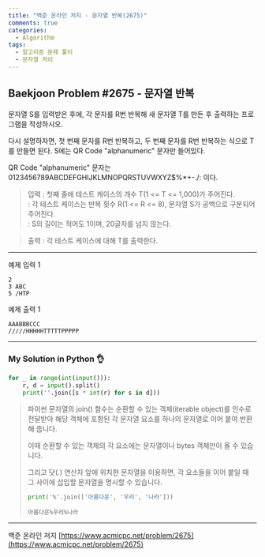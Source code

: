 ```yaml
---
title: "백준 온라인 저지 - 문자열 반복(2675)"
comments: true
categories:
  - Algorithm
tags:
  - 알고리즘 문제 풀이
  - 문자열 처리
---
```


## Baekjoon Problem #2675 - 문자열 반복

문자열 S를 입력받은 후에, 각 문자를 R번 반복해 새 문자열 T를 만든 후 출력하는 프로그램을 작성하시오.

다시 설명하자면, 첫 번째 문자를 R번 반복하고, 두 번째 문자를 R번 반복하는 식으로 T를 만들면 된다. S에는 QR Code "alphanumeric" 문자만 들어있다.

QR Code "alphanumeric" 문자는 0123456789ABCDEFGHIJKLMNOPQRSTUVWXYZ$%*+-./: 이다.

> 입력
> : 첫째 줄에 테스트 케이스의 개수 T(1 <= T <= 1,000)가 주어진다.  
> : 각 테스트 케이스는  반복 횟수 R(1 <= R <= 8), 문자열 S가 공백으로 구분되어 주어진다.  
> : S의 길이는 적어도 1이며, 20글자를 넘지 않는다. 

> 출력
> : 각 테스트 케이스에 대해 T를 출력한다.

***
예제 입력 1
```
2
3 ABC
5 /HTP
```

예제 출력 1
```
AAABBBCCC
/////HHHHHTTTTTPPPPP
```

***
### My Solution in Python :ok_hand:

```python
for _ in range(int(input())):
    r, d = input().split()
    print(''.join([s * int(r) for s in d]))
```

> 파이썬 문자열의 join() 함수는 순환할 수 있는 객체(iterable object)를 인수로 전달받아 해당 객체에 포함된 각 문자열 요소를 하나의 문자열로 이어 붙여 반환해 줍니다.  
> 
> 이때 순환할 수 있는 객체의 각 요소에는 문자열이나 bytes 객체만이 올 수 있습니다.
> 
> 그리고 닷(.) 연산자 앞에 위치한 문자열을 이용하면, 각 요소들을 이어 붙일 때 그 사이에 삽입할 문자열을 명시할 수 있습니다.
> ```python
> print('%'.join(['아름다운', '우리', '나라']))
> ```
> ```
> 아름다운%우리%나라
> ```

***
백준 온라인 저지 [https://www.acmicpc.net/problem/2675](https://www.acmicpc.net/problem/2675)
